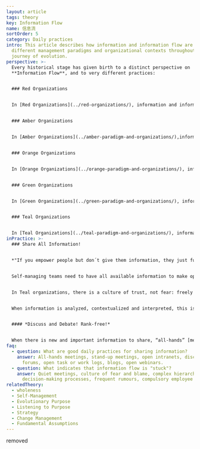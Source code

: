 ```yaml
---
layout: article
tags: theory
key: Information Flow
name: 信息流
sortOrder: 5
category: Daily practices
intro: This article describes how information and information flow are used in
  different management paradigms and organizational contexts throughout the
  journey of evolution.
perspective: >-
  Every historical stage has given birth to a distinct perspective on
  **Information Flow**, and to very different practices:


  ### Red Organizations


  In [Red Organizations](../red-organizations/), information and information flow are controlled by those with power, and are used to control and manipulate people. Information is controlled and propagated through storytelling, issuing orders, making threats, bribing and by spying. The boss usually has ownership of information and controls the means of communication. Power is used to keep followers dependent and aligned. The objective truth of information is often less important than its subjective value, i.e. the truth has no value or meaning if there is more to gain from telling a lie! In this context, people only attend to the information which they perceive as serving their own personal needs.


  ### Amber Organizations


  In [Amber Organizations](../amber-paradigm-and-organizations/),information is more widely distributed and there is a respect for logical argument. Different viewpoints are acknowledged, but there is only room for a single truth, or set of truths. Information is controlled and communicated via the organizational hierarchy. Respect for the concept of objectivity emerges, together with competing views of the orthodox and the heretical. The truth of statements issued by those in authority may be questioned, within strict limits, but the decisions and opinions of those in authority must be respected; if not, dissenters may be punished!


  ### Orange Organizations


  In [Orange Organizations](../orange-paradigm-and-organizations/), information serves primarily as a measure for “predicting and controlling”, with the credo: the more information, the better! Using measurement information, people can design a blueprint for the organization as though it was a machine. Information owned by or coming from those of higher rank in the organization is considered to be of greater value.


  ### Green Organizations


  In [Green Organizations](../green-paradigm-and-organizations/), information serves as a currency for cultural value, with the purpose of inspiring members of the organization. Information flow through the system is founded on “open book” management, with inputs from all stakeholders being given equal consideration. The information content of the "open books" is still defined by "rulers" in a hierarchical structure, but those in positions of authority focus on listening to, encouraging and motivating their teams. With “family” as the guiding metaphor in Green organizations, stories are shared and everyone can ‘sing around the campfire’.


  ### Teal Organizations


  In [Teal Organizations](../teal-paradigm-and-organizations/), information is made available to everyone equally, on an “as-is” basis. There are no secrets, and information flows where it is needed without boundaries; this is one of the fundamental prerequisites for [self-management](../self-management/) of organizations. Members of Teal organizations still respect a distinction between the sharing of information which belongs in the organizational context, and the confidential sharing of personal information; grey areas are handled with sensitivity and integrity. The dubious value of “hearsay” (second-hand reports of unrecorded verbal communication) is clearly understood.
inPractice: >-
  ### Share All Information!


  *"If you empower people but don´t give them information, they just fumble in the dark."* (Blair Vernon)


  Self-managing teams need to have all available information to make optimum [decisions ](../decision-making/)on a strategic and day-to-day basis. This means that all members of the organization must have access to all data related to the financing and operations of the organization, including salaries and performance of individuals and teams. Freely sharing information helps to build and maintain trust within the organization, and reduces the likelihood that informal hierarchies will re-emerge.


  In Teal organizations, there is a culture of trust, not fear: freely sharing information does not harm anybody, and there is no need to protect sources of information through anonymity or disguise. People are trusted to handle information with integrity, and to deal with both the positive and the negative implications of all the information available to them. In this way, people have a clear of view the information that affects them and others within the organization, and no-one develops a false sense of anxiety or security.


  When information is analyzed, contextualized and interpreted, this is not seen as a way of establishing the truth, but as a way of making the information more valuable. Valuable information flows naturally to the places where it helps to solve problems, meet challenges, drive innovation. Simply: information can now circulate freely and serve its purpose.


  #### *Discuss and Debate! Rank-free!*


  When there is new and important information to share, “all-hands” [meetings ](../meetings/)are a standard practice in Teal organizations. Quarterly results, the annual values survey, a strategic inflection point and so forth are discussed and debated in a meeting with no script or agenda of control. This is much more than simple information exchange: instead of “predict and control”, the guiding principle of information flow is “sense and response”. If information is being shared in a way which does not serve the purpose of the organization, this can be debated openly and changes made as needed.
faq:
  - question: What are good daily practices for sharing information?
    answer: All-hands meetings, stand-up meetings, open intranets, discussion
      forums, open task or work logs, blogs, open webinars.
  - question: What indicates that information flow is "stuck"?
    answer: Quiet meetings, culture of fear and blame, complex hierarchical
      decision-making processes, frequent rumours, compulsory employee surveys.
relatedTheory:
  - wholeness
  - Self-Management
  - Evolutionary Purpose
  - Listening to Purpose
  - Strategy
  - Change Management
  - Fundamental Assumptions
---
```

removed